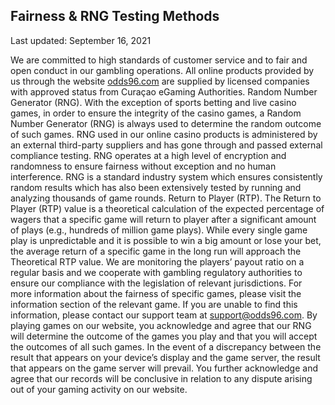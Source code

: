 ## Fairness & RNG Testing Methods

<Version>Last updated: September 16, 2021</Version>

We are committed to high standards of customer service and to fair and open conduct in our gambling operations. All online products provided by us through the website [odds96.com](https://odds96.com) are supplied by licensed companies with approved status from Curaçao eGaming Authorities.
Random Number Generator (RNG).
With the exception of sports betting and live casino games, in order to ensure the integrity of the casino games, a Random Number Generator (RNG) is always used to determine the random outcome of such games. RNG used in our online casino products is administered by an external third-party suppliers and has gone through and passed external compliance testing. RNG operates at a high level of encryption and randomness to ensure fairness without exception and no human interference. RNG is a standard industry system which ensures consistently random results which has also been extensively tested by running and analyzing thousands of game rounds.
Return to Player (RTP).
The Return to Player (RTP) value is a theoretical calculation of the expected percentage of wagers that a specific game will return to player after a significant amount of plays (e.g., hundreds of million game plays). While every single game play is unpredictable and it is possible to win a big amount or lose your bet, the average return of a specific game in the long run will approach the Theoretical RTP value.
We are monitoring the players’ payout ratio on a regular basis and we cooperate with gambling regulatory authorities to ensure our compliance with the legislation of relevant jurisdictions.
For more information about the fairness of specific games, please visit the information section of the relevant game. If you are unable to find this information, please contact our support team at support@odds96.com. By playing games on our website, you acknowledge and agree that our RNG will determine the outcome of the games you play and that you will accept the outcomes of all such games. In the event of a discrepancy between the result that appears on your device’s display and the game server, the result that appears on the game server will prevail. You further acknowledge and agree that our records will be conclusive in relation to any dispute arising out of your gaming activity on our website.
<!--stackedit_data:
eyJoaXN0b3J5IjpbLTkzNDIyODk2NywtNjU3ODM0NDI1XX0=
-->